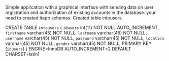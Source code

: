 Simple application with a graphical interface with sending data on user registration and authorization of existing accounts in the database.
your need to created itapp schemas. Created teble intousers.

CREATE TABLE `intousers` (
  `idusers` int(11) NOT NULL AUTO_INCREMENT,
  `firstname` varchar(45) NOT NULL,
  `lastname` varchar(45) NOT NULL,
  `username` varchar(45) NOT NULL,
  `password` varchar(45) NOT NULL,
  `location` varchar(45) NOT NULL,
  `gender` varchar(45) NOT NULL,
  PRIMARY KEY (`idusers`)
) ENGINE=InnoDB AUTO_INCREMENT=2 DEFAULT CHARSET=latin1

